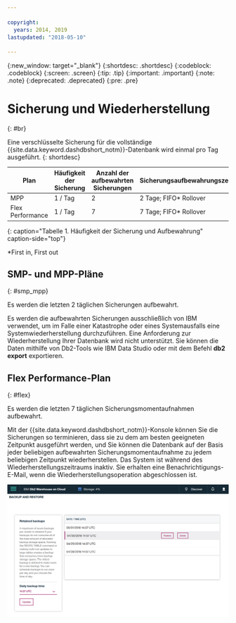 ```yaml
---

copyright:
  years: 2014, 2019
lastupdated: "2018-05-10"

---
```


<!-- Attribute definitions --> 
{:new_window: target="_blank"}
{:shortdesc: .shortdesc}
{:codeblock: .codeblock}
{:screen: .screen}
{:tip: .tip}
{:important: .important}
{:note: .note}
{:deprecated: .deprecated}
{:pre: .pre}

# Sicherung und Wiederherstellung
{: #br}

Eine verschlüsselte Sicherung für die vollständige {{site.data.keyword.dashdbshort_notm}}-Datenbank wird einmal pro Tag ausgeführt.
{: shortdesc}

| Plan              | Häufigkeit der Sicherung | Anzahl der aufbewahrten Sicherungen | Sicherungsaufbewahrungszeitraum   | Self-Service |
|-------------------|------------------|----------------------------|---------------------------|--------------|
| MPP               | 1 / Tag          | 2                          | 2 Tage; FIFO* Rollover   | Nein           |
| Flex Performance  | 1 / Tag          | 7                          | 7 Tage; FIFO* Rollover   | Ja          |
{: caption="Tabelle 1. Häufigkeit der Sicherung und Aufbewahrung" caption-side="top"}

*First in, First out

## SMP- und MPP-Pläne
{: #smp_mpp}

Es werden die letzten 2 täglichen Sicherungen aufbewahrt.

Es werden die aufbewahrten Sicherungen ausschließlich von IBM verwendet, um im Falle einer Katastrophe oder eines Systemausfalls eine Systemwiederherstellung durchzuführen. Eine Anforderung zur Wiederherstellung Ihrer Datenbank wird nicht unterstützt. Sie können die Daten mithilfe von Db2-Tools wie IBM Data Studio oder mit dem Befehl **db2 export** exportieren. 

## Flex Performance-Plan
{: #flex}

Es werden die letzten 7 täglichen Sicherungsmomentaufnahmen aufbewahrt.

Mit der {{site.data.keyword.dashdbshort_notm}}-Konsole können Sie die Sicherungen so terminieren, dass sie zu dem am besten geeigneten Zeitpunkt ausgeführt werden, und Sie können die Datenbank auf der Basis jeder beliebigen aufbewahrten Sicherungsmomentaufnahme zu jedem beliebigen Zeitpunkt wiederherstellen. Das System ist während des Wiederherstellungszeitraums inaktiv. Sie erhalten eine Benachrichtigungs-E-Mail, wenn die Wiederherstellungsoperation abgeschlossen ist.

![Ansicht der Webkonsolenseite für Sicherung und Wiederherstellung](images/br.png)


